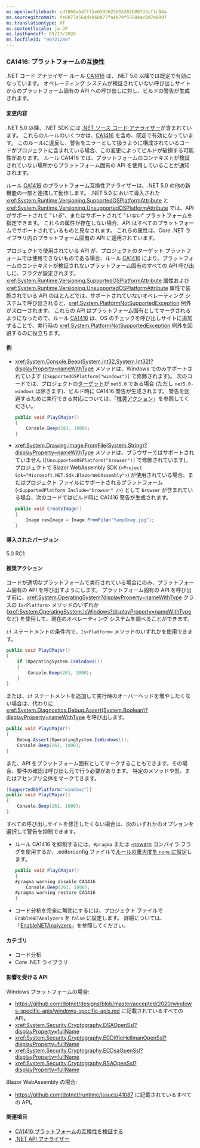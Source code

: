 ```yaml
---
ms.openlocfilehash: cd7860a5dfff1eb595625665382689733cffc94a
ms.sourcegitcommit: fe8877e564deb68d77fa4b79f55584ac8d7e8997
ms.translationtype: HT
ms.contentlocale: ja-JP
ms.lasthandoff: 09/17/2020
ms.locfileid: "90721249"
---
```

### <a name="ca1416-platform-compatibility"></a>CA1416: プラットフォームの互換性

.NET コード アナライザー ルール [CA1416](/visualstudio/code-quality/ca1416) は、.NET 5.0 以降では既定で有効になっています。 オペレーティング システムが検証されていない呼び出しサイトからのプラットフォーム固有の API への呼び出しに対し、ビルドの警告が生成されます。

#### <a name="change-description"></a>変更内容

.NET 5.0 以降、.NET SDK には [.NET ソース コード アナライザー](../../../../docs/fundamentals/productivity/code-analysis.md)が含まれています。 これらのルールのいくつかは、[CA1416](/visualstudio/code-quality/ca1416) を含め、既定で有効になっています。 このルールに違反し、警告をエラーとして扱うように構成されているコードがプロジェクトに含まれている場合、この変更によってビルドが破損する可能性があります。 ルール CA1416 では、プラットフォームのコンテキストが検証されていない場所からプラットフォーム固有の API を使用していることが通知されます。

ルール [CA1416](/visualstudio/code-quality/ca1416) のプラットフォーム互換性アナライザーは、.NET 5.0 の他の新機能の一部と連携して動作します。 .NET 5.0 において導入された <xref:System.Runtime.Versioning.SupportedOSPlatformAttribute> と <xref:System.Runtime.Versioning.UnsupportedOSPlatformAttribute> では、API がサポートされて "*いる*"、またはサポートされて "*いない*" プラットフォームを指定できます。 これらの属性が存在しない場合、API はすべてのプラットフォームでサポートされているものと見なされます。 これらの属性は、Core .NET ライブラリ内のプラットフォーム固有の API に適用されています。

プロジェクトで使用されている API が、プロジェクトのターゲット プラットフォームでは使用できないものである場合、ルール [CA1416](/visualstudio/code-quality/ca1416) により、プラットフォームのコンテキストが検証されないプラットフォーム固有のすべての API 呼び出しに、フラグが設定されます。 <xref:System.Runtime.Versioning.SupportedOSPlatformAttribute> 属性および <xref:System.Runtime.Versioning.UnsupportedOSPlatformAttribute> 属性で装飾されている API のほとんどでは、サポートされていないオペレーティング システムで呼び出されると、<xref:System.PlatformNotSupportedException> 例外がスローされます。 これらの API はプラットフォーム固有としてマークされるようになったので、ルール [CA1416](/visualstudio/code-quality/ca1416) は、OS のチェックを呼び出しサイトに追加することで、実行時の <xref:System.PlatformNotSupportedException> 例外を回避するのに役立ちます。

#### <a name="examples"></a>例

- <xref:System.Console.Beep(System.Int32,System.Int32)?displayProperty=nameWithType> メソッドは、Windows でのみサポートされています (`[SupportedOSPlatform("windows")]` で修飾されます)。 次のコードでは、プロジェクトの[ターゲット](../../../../docs/standard/frameworks.md)が `net5.0` である場合 (ただし `net5.0-windows` は除きます)、ビルド時に CA1416 警告が生成されます。 警告を回避するために実行できる対応については、「[推奨アクション](#recommended-action)」を参照してください。

  ```csharp
  public void PlayCMajor()
  {
      Console.Beep(261, 1000);
  }
  ```

- <xref:System.Drawing.Image.FromFile(System.String)?displayProperty=nameWithType> メソッドは、ブラウザーではサポートされていません (`[UnsupportedOSPlatform("browser")]` で修飾されています)。 プロジェクトで Blazor WebAssembly SDK (`<Project Sdk="Microsoft.NET.Sdk.BlazorWebAssembly">`) が使用されている場合、またはプロジェクト ファイルにサポートされるプラットフォーム (`<SupportedPlatform Include="browser" />`) として `browser` が含まれている場合、次のコードではビルド時に CA1416 警告が生成されます。

  ```csharp
  public void CreateImage()
  {
      Image newImage = Image.FromFile("SampImag.jpg");
  }
  ```

#### <a name="version-introduced"></a>導入されたバージョン

5.0 RC1

#### <a name="recommended-action"></a>推奨アクション

コードが適切なプラットフォームで実行されている場合にのみ、プラットフォーム固有の API を呼び出すようにします。 プラットフォーム固有の API を呼び出す前に、<xref:System.OperatingSystem?displayProperty=nameWithType> クラスの `Is<Platform>` メソッドのいずれか (<xref:System.OperatingSystem.IsWindows?displayProperty=nameWithType> など) を使用して、現在のオペレーティング システムを調べることができます。

`if` ステートメントの条件内で、`Is<Platform>` メソッドのいずれかを使用できます。

```csharp
public void PlayCMajor()
{
    if (OperatingSystem.IsWindows())
    {
        Console.Beep(261, 1000);
    }
}
```

または、`if` ステートメントを追加して実行時のオーバーヘッドを増やしたくない場合は、代わりに <xref:System.Diagnostics.Debug.Assert(System.Boolean)?displayProperty=nameWithType> を呼び出します。

```csharp
public void PlayCMajor()
{
    Debug.Assert(OperatingSystem.IsWindows());
    Console.Beep(261, 1000);
}
```

また、API をプラットフォーム固有としてマークすることもできます。その場合、要件の確認は呼び出し元で行う必要があります。 特定のメソッドや型、またはアセンブリ全体をマークできます。

```csharp
[SupportedOSPlatform("windows")]
public void PlayCMajor()
{
    Console.Beep(261, 1000);
}
```

すべての呼び出しサイトを修正したくない場合は、次のいずれかのオプションを選択して警告を抑制できます。

- ルール CA1416 を抑制するには、`#pragma` または [-nowarn](../../../../docs/csharp/language-reference/compiler-options/nowarn-compiler-option.md) コンパイラ フラグを使用するか、.editorconfig ファイルで[ルールの重大度を `none` に設定](../../../../docs/fundamentals/productivity/configure-code-analysis-rules.md#suppress-violations)します。

  ```csharp
  public void PlayCMajor()
  {
  #pragma warning disable CA1416
      Console.Beep(261, 1000);
  #pragma warning restore CA1416
  }
  ```

- コード分析を完全に無効にするには、プロジェクト ファイルで `EnableNETAnalyzers` を `false` に設定します。 詳細については、「[EnableNETAnalyzers](../../../../docs/core/project-sdk/msbuild-props.md#enablenetanalyzers)」を参照してください。

#### <a name="category"></a>カテゴリ

- コード分析
- Core .NET ライブラリ

#### <a name="affected-apis"></a>影響を受ける API

Windows プラットフォームの場合:

- <https://github.com/dotnet/designs/blob/master/accepted/2020/windows-specific-apis/windows-specific-apis.md> に記載されているすべての API。
- <xref:System.Security.Cryptography.DSAOpenSsl?displayProperty=fullName>
- <xref:System.Security.Cryptography.ECDiffieHellmanOpenSsl?displayProperty=fullName>
- <xref:System.Security.Cryptography.ECDsaOpenSsl?displayProperty=fullName>
- <xref:System.Security.Cryptography.RSAOpenSsl?displayProperty=fullName>

Blazor WebAssembly の場合:

- <https://github.com/dotnet/runtime/issues/41087> に記載されているすべての API。

<!--

#### Affected APIs

- ``

-->

#### <a name="see-also"></a>関連項目

- [CA1416:プラットフォームの互換性を検証する](/visualstudio/code-quality/ca1416)
- [.NET API アナライザー](../../../../docs/standard/analyzers/api-analyzer.md)
